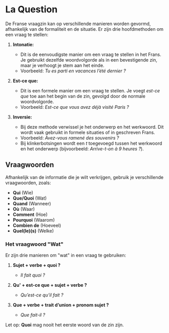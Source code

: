 # La Question

De Franse vraagzin kan op verschillende manieren worden gevormd, afhankelijk van de formaliteit en de situatie. Er zijn drie hoofdmethoden om een vraag te stellen:

1. **Intonatie:**
   - Dit is de eenvoudigste manier om een vraag te stellen in het Frans. Je gebruikt dezelfde woordvolgorde als in een bevestigende zin, maar je verhoogt je stem aan het einde.
   - Voorbeeld: *Tu es parti en vacances l’été dernier ?*

2. **Est-ce que:**
   - Dit is een formele manier om een vraag te stellen. Je voegt *est-ce que* toe aan het begin van de zin, gevolgd door de normale woordvolgorde.
   - Voorbeeld: *Est-ce que vous avez déjà visité Paris ?*

3. **Inversie:**
   - Bij deze methode verwissel je het onderwerp en het werkwoord. Dit wordt vaak gebruikt in formele situaties of in geschreven Frans.
   - Voorbeeld: *Avez-vous ramené des souvenirs ?*
   - Bij klinkerbotsingen wordt een *t* toegevoegd tussen het werkwoord en het onderwerp (bijvoorbeeld: *Arrive-t-on à 9 heures ?*).

## Vraagwoorden

Afhankelijk van de informatie die je wilt verkrijgen, gebruik je verschillende vraagwoorden, zoals:
- **Qui** (Wie)
- **Que/Quoi** (Wat)
- **Quand** (Wanneer)
- **Où** (Waar)
- **Comment** (Hoe)
- **Pourquoi** (Waarom)
- **Combien de** (Hoeveel)
- **Quel(le)(s)** (Welke)

### Het vraagwoord "Wat"

Er zijn drie manieren om "wat" in een vraag te gebruiken:
1. **Sujet + verbe + quoi ?**
   - *Il fait quoi ?*

2. **Qu' + est-ce que + sujet + verbe ?**
   - *Qu’est-ce qu’il fait ?*

3. **Que + verbe + trait d’union + pronom sujet ?**
   - *Que fait-il ?*

Let op: **Quoi** mag nooit het eerste woord van de zin zijn.
